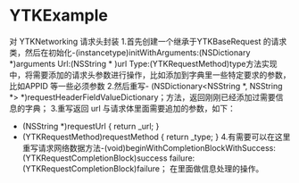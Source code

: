 # YTKExample
对 YTKNetworking 请求头封装
1.首先创建一个继承于YTKBaseRequest 的请求类，然后在初始化-(instancetype)initWithArguments:(NSDictionary *)arguments Url:(NSString * )url Type:(YTKRequestMethod)type方法实现中，将需要添加的请求头参数进行操作，比如添加到字典里一些特定要求的参数，比如APPID 等一些必须参数
2.然后重写- (NSDictionary<NSString *, NSString *> *)requestHeaderFieldValueDictionary；方法，返回刚刚已经添加过需要信息的字典；
3.重写返回 url 与请求体里面需要追加的参数，如下：
- (NSString *)requestUrl {
    return _url;
}
- (YTKRequestMethod)requestMethod {
    return _type;
}
4.有需要可以在这里重写请求网络数据方法-(void)beginWithCompletionBlockWithSuccess:(YTKRequestCompletionBlock)success failure:(YTKRequestCompletionBlock)failure；
在里面做信息处理的操作。
